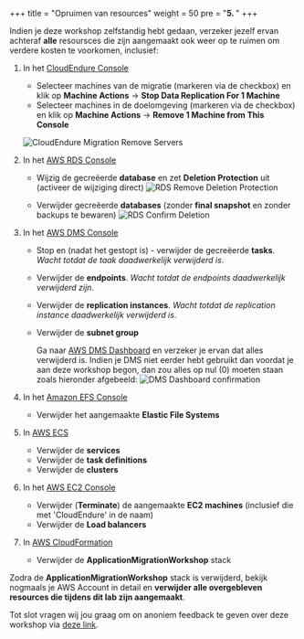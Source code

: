 +++
title = "Opruimen van resources"
weight = 50
pre = "<b>5. </b>"
+++

Indien je deze workshop zelfstandig hebt gedaan, verzeker jezelf ervan achteraf **alle** resoursces die zijn aangemaakt ook weer op te ruimen om verdere kosten te voorkomen, inclusief:

1. In het <a href="https://console.cloudendure.com" target="_blank" rel="noopener noreferrer">CloudEndure Console</a>       
   - Selecteer machines van de migratie (markeren via de checkbox) en klik op **Machine Actions** -> **Stop Data Replication For 1 Machine**
   - Selecteer machines in de doelomgeving (markeren via de checkbox) en klik op **Machine Actions** -> **Remove 1 Machine from This Console**

    ![CloudEndure Migration Remove Servers](/cleanup/ce-stop-remove-from-console.eng.png)

2. In het <a href="https://us-west-2.console.aws.amazon.com/rds/home?region=us-west-2#databases:" target="_blank" rel="noopener noreferrer">AWS RDS Console</a>         
   - Wijzig de gecreëerde **database** en zet **Deletion Protection** uit (activeer de wijziging direct)
    ![RDS Remove Deletion Protection](/cleanup/db-remove-deletion-protection.en.png)

   - Verwijder gecreëerde **databases** (zonder **final snapshot** en zonder backups te bewaren)
    ![RDS Confirm Deletion](/cleanup/db-delete-confirm.en.png)

3. In het <A href="https://us-west-2.console.aws.amazon.com/dms/v2/home?region=us-west-2#replicationInstances" target="_blank" rel="noopener noreferrer">AWS DMS Console</a>            
   - Stop en (nadat het gestopt is) - verwijder de gecreëerde **tasks**. *Wacht totdat de taak daadwerkelijk verwijderd is*.
   - Verwijder de **endpoints**. *Wacht totdat de endpoints daadwerkelijk verwijderd zijn*.
   - Verwijder de **replication instances**. *Wacht totdat de replication instance daadwerkelijk verwijderd is*.
   - Verwijder de **subnet group**

     Ga naar <a href="https://us-west-2.console.aws.amazon.com/dms/v2/home?region=us-west-2#dashboard" target="_blank" rel="noopener noreferrer">AWS DMS Dashboard</a> en verzeker je ervan dat alles verwijderd is. Indien je DMS niet eerder hebt gebruikt dan voordat je aan deze workshop begon, dan zou alles op nul (0) moeten staan zoals hieronder afgebeeld:
     ![DMS Dashboard confirmation](/cleanup/dms-dashboard-final.en.png)

4. In het <a href="https://us-west-2.console.aws.amazon.com/efs/home?region=us-west-2" target="_blank" rel="noopener noreferrer">Amazon EFS Console</a>        
   - Verwijder het aangemaakte **Elastic File Systems**

5. In <a href="https://us-west-2.console.aws.amazon.com/ecs/home?region=us-west-2#/getStarted" target="_blank" rel="noopener noreferrer">AWS ECS</a>      
   - Verwijder de **services**
   - Verwijder de **task definitions**
   - Verwijder de **clusters**  

6. In het <a href="https://us-west-2.console.aws.amazon.com/ec2/v2/home?region=us-west-2#Home:" target="_blank" rel="noopener noreferrer">AWS EC2 Console</a>      
   - Verwijder (**Terminate**) de aangemaakte **EC2 machines** (inclusief die met 'CloudEndure' in de naam)
   - Verwijder de **Load balancers**

7. In <a href="https://us-west-2.console.aws.amazon.com/cloudformation/home?region=us-west-2#/stacks" target="_blank" rel="noopener noreferrer">AWS CloudFormation</a>            
   - Verwijder de **ApplicationMigrationWorkshop** stack

Zodra de **ApplicationMigrationWorkshop** stack is verwijderd, bekijk nogmaals je AWS Account in detail en **verwijder alle overgebleven resources die tijdens dit lab zijn aangemaakt**.

Tot slot vragen wij jou graag om on anoniem feedback te geven over deze workshop via <a href="https://amazonmr.au1.qualtrics.com/jfe/form/SV_0dfrnubGKXavgR7" target="_blank" rel="noopener noreferrer">deze link</a>.